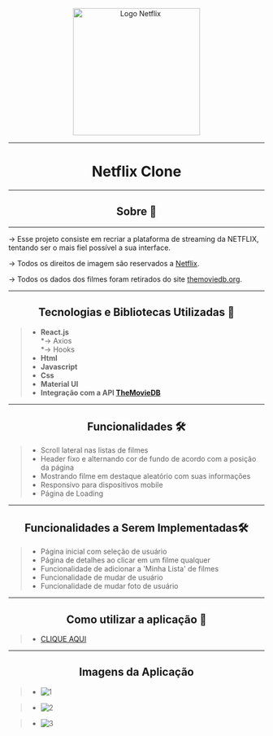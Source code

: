 <p align='center'>
    <img  align= 'center' width='250px' src='https://assets.brand.microsites.netflix.io/assets/7dc497e2-4975-11ec-a9ce-066b49664af6_cm_1440w.jpg?v=1' alt='Logo Netflix' />
</p>

---

<h1 align="center">Netflix Clone</h1>

---
<h2 align="center">Sobre 📖</h2>

---
<p>
    -> Esse projeto consiste em recriar a plataforma de streaming da NETFLIX, tentando ser o mais fiel possível a sua interface.
</p>
<p>
    -> Todos os direitos de imagem são reservados a <a href='https://www.netflix.com/br/'>Netflix</a>.
</p>
<p>
    -> Todos os dados dos filmes foram retirados do site <a href='https://www.themoviedb.org/?language=pt-BR' > themoviedb.org</a>.
</p>

---

<h2 align="center">Tecnologias e Bibliotecas Utilizadas 📱</h2>

> - <b>React.js</b> <br>
>*-> Axios<br>
>*-> Hooks<br>
> - <b>Html</b>
> - <b>Javascript</b>
> - <b>Css</b>
> - <b>Material UI</b>
> - <b>Integração com a API <a href= 'https://developers.themoviedb.org/3' >TheMovieDB</a></b>
---

<h2 align="center">Funcionalidades 🛠️</h2>


> - Scroll lateral nas listas de filmes
> - Header fixo e alternando cor de fundo de acordo com a posição da página
> - Mostrando filme em destaque aleatório com suas informações
> - Responsivo para dispositivos mobile
> - Página de Loading

---

<h2 align="center">Funcionalidades a Serem Implementadas🛠️</h2>

> - Página inicial com seleção de usuário
> - Página de detalhes ao clicar em um filme qualquer
> - Funcionalidade de adicionar a 'Minha Lista' de filmes
> - Funcionalidade de mudar de usuário
> - Funcionalidade de mudar foto de usuário

---


<h2 align="center">Como utilizar a aplicação 🤔</h2>

<p>

> - <a href='https://rotten-sheet.surge.sh'>CLIQUE AQUI</a>
 ---

<h2 align="center">Imagens da Aplicação</h2>

> - ![1](https://user-images.githubusercontent.com/86810734/210894288-e80f86c3-b384-4a8d-b019-28aaeaadd25d.png)

> - ![2](https://user-images.githubusercontent.com/86810734/210894337-9c6e6034-59e8-4947-bc78-ff2cdebc77a2.png)

> - ![3](https://user-images.githubusercontent.com/86810734/210894358-915729e8-b75f-4e8f-a53c-aa0e65f50047.png)
